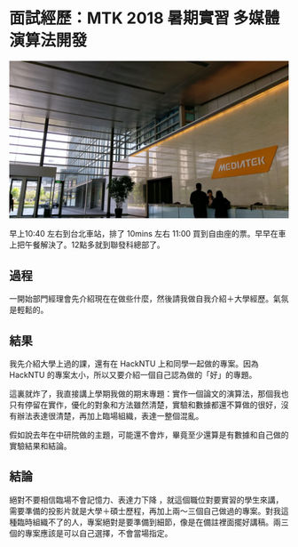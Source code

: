 # 面試經歷：MTK 2018 暑期實習 多媒體演算法開發

![大廳](lobby.jpg)

早上10:40 左右到台北車站，排了 10mins 左右 11:00 買到自由座的票。早早在車上把午餐解決了。12點多就到聯發科總部了。

## 過程

一開始部門經理會先介紹現在在做些什麼，然後請我做自我介紹＋大學經歷。氣氛是輕鬆的。

## 結果

我先介紹大學上過的課，還有在 HackNTU 上和同學一起做的專案。因為 HackNTU 的專案太小，所以又要介紹一個自己認為做的「好」的專題。

這裏就炸了，我直接講上學期我做的期末專題：實作一個論文的演算法，那個我也只有停留在實作，優化的對象和方法雖然清楚，實驗和數據都還不算做的很好，沒有辦法表達很清楚，再加上臨場組織，表達一整個混亂。

假如說去年在中研院做的主題，可能還不會炸，畢竟至少還算是有數據和自己做的實驗結果和結論。

## 結論

絕對不要相信臨場不會記憶力、表達力下降 ，就這個職位對要實習的學生來講，需要準備的投影片就是大學＋碩士歷程，再加上兩～三個自己做過的專案。對我這種臨時組織不了的人，專案絕對是要準備到細節，像是在備註裡面擺好講稿。兩三個的專案應該是可以自己選擇，不會當場指定。